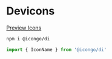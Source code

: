 Devicons
===

[Preview Icons](http://icongo.gihub.io/icons/devicons)

```bash
npm i @icongo/di
```

```jsx
import { IconName } from '@icongo/di'
```